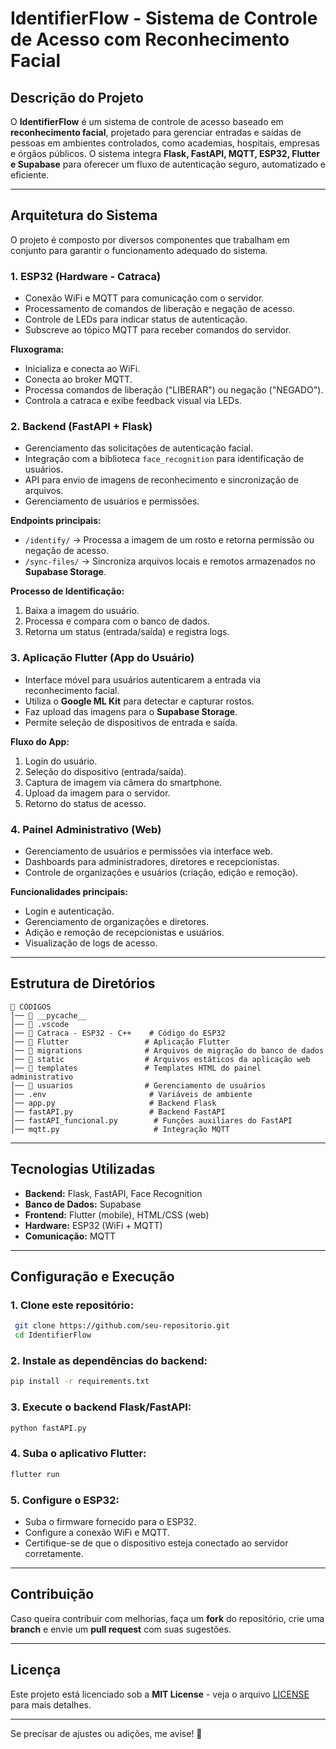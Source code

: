 # **IdentifierFlow - Sistema de Controle de Acesso com Reconhecimento Facial**

## **Descrição do Projeto**
O **IdentifierFlow** é um sistema de controle de acesso baseado em **reconhecimento facial**, projetado para gerenciar entradas e saídas de pessoas em ambientes controlados, como academias, hospitais, empresas e órgãos públicos. O sistema integra **Flask, FastAPI, MQTT, ESP32, Flutter e Supabase** para oferecer um fluxo de autenticação seguro, automatizado e eficiente.

---

## **Arquitetura do Sistema**
O projeto é composto por diversos componentes que trabalham em conjunto para garantir o funcionamento adequado do sistema.  

### **1. ESP32 (Hardware - Catraca)**
- Conexão WiFi e MQTT para comunicação com o servidor.
- Processamento de comandos de liberação e negação de acesso.
- Controle de LEDs para indicar status de autenticação.
- Subscreve ao tópico MQTT para receber comandos do servidor.  

**Fluxograma:**
- Inicializa e conecta ao WiFi.
- Conecta ao broker MQTT.
- Processa comandos de liberação ("LIBERAR") ou negação ("NEGADO").
- Controla a catraca e exibe feedback visual via LEDs.

### **2. Backend (FastAPI + Flask)**
- Gerenciamento das solicitações de autenticação facial.
- Integração com a biblioteca `face_recognition` para identificação de usuários.
- API para envio de imagens de reconhecimento e sincronização de arquivos.
- Gerenciamento de usuários e permissões.

**Endpoints principais:**
- `/identify/` → Processa a imagem de um rosto e retorna permissão ou negação de acesso.
- `/sync-files/` → Sincroniza arquivos locais e remotos armazenados no **Supabase Storage**.

**Processo de Identificação:**
1. Baixa a imagem do usuário.
2. Processa e compara com o banco de dados.
3. Retorna um status (entrada/saída) e registra logs.

### **3. Aplicação Flutter (App do Usuário)**
- Interface móvel para usuários autenticarem a entrada via reconhecimento facial.
- Utiliza o **Google ML Kit** para detectar e capturar rostos.
- Faz upload das imagens para o **Supabase Storage**.
- Permite seleção de dispositivos de entrada e saída.

**Fluxo do App:**
1. Login do usuário.
2. Seleção do dispositivo (entrada/saída).
3. Captura de imagem via câmera do smartphone.
4. Upload da imagem para o servidor.
5. Retorno do status de acesso.

### **4. Painel Administrativo (Web)**
- Gerenciamento de usuários e permissões via interface web.
- Dashboards para administradores, diretores e recepcionistas.
- Controle de organizações e usuários (criação, edição e remoção).

**Funcionalidades principais:**
- Login e autenticação.
- Gerenciamento de organizações e diretores.
- Adição e remoção de recepcionistas e usuários.
- Visualização de logs de acesso.

---

## **Estrutura de Diretórios**
```
📂 CÓDIGOS  
│── 📂 __pycache__  
│── 📂 .vscode  
│── 📂 Catraca - ESP32 - C++    # Código do ESP32  
│── 📂 Flutter                 # Aplicação Flutter  
│── 📂 migrations              # Arquivos de migração do banco de dados  
│── 📂 static                  # Arquivos estáticos da aplicação web  
│── 📂 templates               # Templates HTML do painel administrativo  
│── 📂 usuarios                # Gerenciamento de usuários  
│── .env                       # Variáveis de ambiente  
│── app.py                     # Backend Flask  
│── fastAPI.py                 # Backend FastAPI  
│── fastAPI_funcional.py        # Funções auxiliares do FastAPI  
│── mqtt.py                     # Integração MQTT  
```

---

## **Tecnologias Utilizadas**
- **Backend:** Flask, FastAPI, Face Recognition  
- **Banco de Dados:** Supabase  
- **Frontend:** Flutter (mobile), HTML/CSS (web)  
- **Hardware:** ESP32 (WiFi + MQTT)  
- **Comunicação:** MQTT  

---

## **Configuração e Execução**

### **1. Clone este repositório:**
```bash
 git clone https://github.com/seu-repositorio.git
 cd IdentifierFlow
```

### **2. Instale as dependências do backend:**
```bash
pip install -r requirements.txt
```

### **3. Execute o backend Flask/FastAPI:**
```bash
python fastAPI.py
```

### **4. Suba o aplicativo Flutter:**
```bash
flutter run
```

### **5. Configure o ESP32:**
- Suba o firmware fornecido para o ESP32.
- Configure a conexão WiFi e MQTT.
- Certifique-se de que o dispositivo esteja conectado ao servidor corretamente.

---

## **Contribuição**
Caso queira contribuir com melhorias, faça um **fork** do repositório, crie uma **branch** e envie um **pull request** com suas sugestões.

---

## **Licença**
Este projeto está licenciado sob a **MIT License** - veja o arquivo [LICENSE](LICENSE) para mais detalhes.

---

Se precisar de ajustes ou adições, me avise! 🚀

